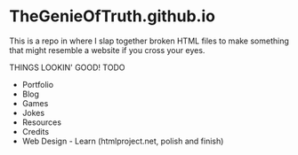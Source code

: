 # TheGenieOfTruth.github.io
This is a repo in where I slap together broken HTML files to make something that might resemble a website if you cross your eyes.

THINGS LOOKIN' GOOD!
TODO
* Portfolio
* Blog
* Games
* Jokes
* Resources
* Credits
* Web Design - Learn (htmlproject.net, polish and finish)
